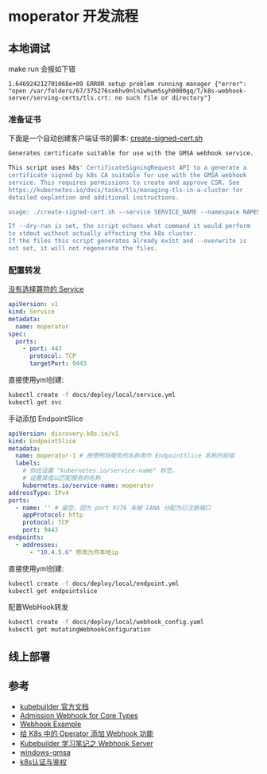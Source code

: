 # moperator 开发流程




## 本地调试

make run 会报如下错
```
1.646924212701068e+09 ERROR setup problem running manager {"error": "open /var/folders/67/375276sx6hv0nln1whwm5syh0000gq/T/k8s-webhook-server/serving-certs/tls.crt: no such file or directory"}
```

### 准备证书

下面是一个自动创建客户端证书的脚本: [create-signed-cert.sh](https://raw.githubusercontent.com/kubernetes-sigs/windows-gmsa/master/admission-webhook/deploy/create-signed-cert.sh)
```sh
Generates certificate suitable for use with the GMSA webhook service.

This script uses k8s' CertificateSigningRequest API to a generate a
certificate signed by k8s CA suitable for use with the GMSA webhook
service. This requires permissions to create and approve CSR. See
https://kubernetes.io/docs/tasks/tls/managing-tls-in-a-cluster for
detailed explantion and additional instructions.

usage: ./create-signed-cert.sh --service SERVICE_NAME --namespace NAMESPACE_NAME --certs-dir PATH/TO/CERTS/DIR [--dry-run] [--overwrite]

If --dry-run is set, the script echoes what command it would perform
to stdout without actually affecting the k8s cluster.
If the files this script generates already exist and --overwrite is
not set, it will not regenerate the files.
```



### 配置转发

[没有选择算符的 Service](https://kubernetes.io/zh-cn/docs/concepts/services-networking/service/#services-without-selectors)
```yaml
apiVersion: v1
kind: Service
metadata:
  name: moperator
spec:
  ports:
    - port: 443
      protocol: TCP
      targetPort: 9443
```

直接使用yml创建:
```sh
kubectl create -f docs/deploy/local/service.yml
kubectl get svc
```

手动添加 EndpointSlice
```yaml
apiVersion: discovery.k8s.io/v1
kind: EndpointSlice
metadata:
  name: moperator-1 # 按惯例将服务的名称用作 EndpointSlice 名称的前缀
  labels:
    # 你应设置 "kubernetes.io/service-name" 标签。
    # 设置其值以匹配服务的名称
    kubernetes.io/service-name: moperator
addressType: IPv4
ports:
  - name: '' # 留空，因为 port 9376 未被 IANA 分配为已注册端口
    appProtocol: http
    protocol: TCP
    port: 9443
endpoints:
  - addresses:
      - "10.4.5.6" 修改为你本地ip
```

直接使用yml创建:
```sh
kubectl create -f docs/deploy/local/endpoint.yml
kubectl get endpointslice
```

配置WebHook转发
```sh
kubectl create -f docs/deploy/local/webhook_config.yaml
kubectl get mutatingWebhookConfiguration
```

## 线上部署



## 参考

+ [kubebuilder 官方文档](https://book.kubebuilder.io/introduction.html)
+ [Admission Webhook for Core Types](https://book.kubebuilder.io/reference/webhook-for-core-types.html)
+ [Webhook Example](https://github.com/kubernetes-sigs/controller-runtime/blob/main/examples/builtins/mutatingwebhook.go)
+ [给 K8s 中的 Operator 添加 Webhook 功能](https://blog.51cto.com/u_15773567/5671473)
+ [Kubebuilder 学习笔记之 Webhook Server](http://www.manongjc.com/detail/63-jkmbheqdeyizwra.html)
+ [windows-gmsa](https://github.com/kubernetes-sigs/windows-gmsa)
+ [k8s认证与鉴权](https://zhuanlan.zhihu.com/p/572600485)